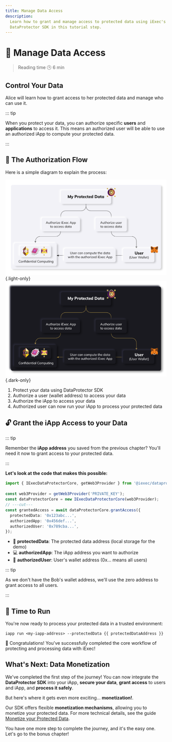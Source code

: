 ```yaml
---
title: Manage Data Access
description:
  Learn how to grant and manage access to protected data using iExec's
  DataProtector SDK in this tutorial step.
---
```


<script setup>
import GrantAccess from '@/modules/helloWorld/GrantAccess.vue';
import { useWalletConnection } from '@/hooks/useWalletConnection.vue';
import Banner from '../../components/Banner.vue'
import Container from '../../components/Container.vue'
import CardWithBorder from '../../components/CardWithBorder.vue'

const { protectedDataAddress } = useWalletConnection();
</script>

# 🔑 Manage Data Access

> Reading time 🕒 6 min

<Banner>

## Control Your Data

Alice will learn how to grant access to her protected data and manage who can
use it.

</Banner>

::: tip <i></i>

When you protect your data, you can authorize specific **users** and
**applications** to access it. This means an authorized user will be able to use
an authorized iApp to compute your protected data.

:::

## 🔐 The Authorization Flow

Here is a simple diagram to explain the process:

![alt](/assets/hello-world/process_light.png){.light-only}
![alt](/assets/hello-world/process_dark.png){.dark-only}

<CardWithBorder>
  
  1. Protect your data using DataProtector SDK
  2. Authorize a user (wallet address) to access your data
  3. Authorize the iApp to access your data
  4. Authorized user can now run your iApp to process your protected data

</CardWithBorder>

## 🔓 Grant the iApp Access to your Data

::: tip <i></i>

Remember the **iApp address** you saved from the previous chapter? You'll need
it now to grant access to your protected data.

:::

<GrantAccess />

**Let's look at the code that makes this possible:**

```ts twoslash
import { IExecDataProtectorCore, getWeb3Provider } from '@iexec/dataprotector';

const web3Provider = getWeb3Provider('PRIVATE_KEY');
const dataProtectorCore = new IExecDataProtectorCore(web3Provider);
// ---cut---
const grantedAccess = await dataProtectorCore.grantAccess({
  protectedData: '0x123abc...',
  authorizedApp: '0x456def...',
  authorizedUser: '0x789cba...',
});
```

- 📄 **protectedData**: The protected data address (local storage for the demo)
- 💻 **authorizedApp**: The iApp address you want to authorize
- 👤 **authorizedUser**: User's wallet address (0x... means all users)

::: tip <i></i>

As we don't have the Bob's wallet address, we'll use the zero address to grant
access to all users.

:::

## 🏃 Time to Run

You're now ready to process your protected data in a trusted environment:

```sh-vue
iapp run <my-iapp-address> --protectedData {{ protectedDataAddress }}
```

<Container variant="success">

🎉 Congratulations! You've successfully completed the core workflow of
protecting and processing data with iExec!

</Container>

## What's Next: Data Monetization

We've completed the first step of the journey! You can now integrate the
**DataProtector SDK** into your iApp, **secure your data**, **grant access** to
users and iApp, and **process it safely**.

But here's where it gets even more exciting... **monetization!**.

Our SDK offers flexible **monetization mechanisms**, allowing you to monetize
your protected data. For more technical details, see the guide
[Monetize your Protected Data](/guides/manage-data/monetize-protected-data).

<Container variant="success">

You have one more step to complete the journey, and it's the easy one. Let's go
to the bonus chapter!

</Container>
